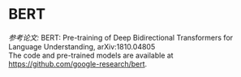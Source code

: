 # BERT

*参考论文:*
BERT: Pre-training of Deep Bidirectional Transformers for Language Understanding, 	arXiv:1810.04805\
The code and pre-trained models are available at https://github.com/google-research/bert.
